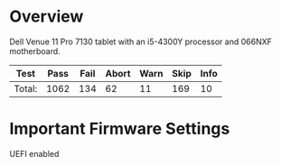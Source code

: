 # Overview

Dell Venue 11 Pro 7130 tablet with an i5-4300Y processor and 066NXF motherboard.

| Test           |Pass |Fail |Abort|Warn |Skip |Info |
|----------------|-----|-----|-----|-----|-----|-----|
| Total:         | 1062|  134|   62|   11|  169|   10|


# Important Firmware Settings

UEFI enabled
